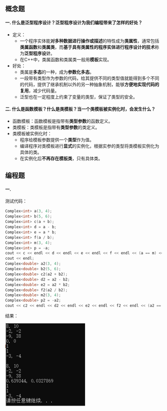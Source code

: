 ## 概念题

#### 一. 什么是泛型程序设计？泛型程序设计为我们编程带来了怎样的好处？

* 定义：
    * 一个程序实体能**对多种数据进行操作或描述**的特性成为**类属性**，通常包括**类属函数**和**类属类**，而**基于具有类属性的程序实体进行程序设计的技术**称为**泛型程序设计**。
    * 在C++中，类属函数和类属类一般用**模板**实现。
* 好处：
    * 类属是**多态**的一种，成为**参数化多态**。
    * 一段带有类型作为参数的代码，给其提供不同的类型值就能得到多个不同的代码，提供了继承机制以外的另一种抽象机制，能够**方便地实现代码的复用**，减少代码量。
    * 泛型也在一定程度上约束了变量的类型，保证了类型的安全。

#### 二. 什么是函数模板？什么是类模板？当一个类模板被实例化时，会发生什么？

* 函数模板：函数模板是指带有**类型参数**的函数定义。
* 类模板：类模板是指带有**类型参数**的类定义。
* 类模板被实例化时：
    * 程序给模板参数提供一个**类型**作为值。
    * 编译程序对类模板进行**显式**的实例化，根据实参的类型将类模板实例化为具体的类。
    * 在实例化后**不再存在模板类**，只有具体类。



## 编程题

#### 一. 

测试代码：

```cpp
Complex<int> a(3, 4);
Complex<int> b(5, 6);
Complex<int> c(a + b);
Complex<int> d = a - b;
Complex<int> e = a * b;
Complex<int> f(a / b);
Complex<int> m(3, 4);
Complex<int> p = -a;
cout << c << endl << d << endl << e << endl << f << endl << (a == m) << endl << (a != f) << endl << p << endl;
cout << endl;
Complex<double> a2(3, 4);
Complex<double> b2(5, 6);
Complex<double> c2(a2 + b2);
Complex<double> d2 = a2 - b2;
Complex<double> e2 = a2 * b2;
Complex<double> f2(a2 / b2);
Complex<double> m2(3, 4);
Complex<double> p2 = -a2;
cout << c2 << endl << d2 << endl << e2 << endl << f2 << endl << (a2 == m2) << endl << (a2 != f2) << endl << p2 << endl;
```

结果：

![](结果_1.jpg)

